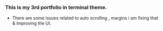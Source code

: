 ### This is my 3rd portfolio in terminal theme.
- There are some issues related to auto scrolling , margins i am fixing that & Improving the UI.
